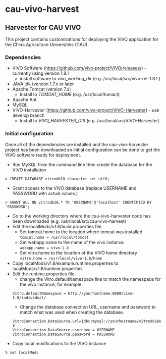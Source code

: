 # cau-vivo-harvest
## Harvester for CAU VIVO

This project contains customizations for deploying the VIVO application for the China Agriculture Universities (CAU).

### Dependencies

* VIVO Software (https://github.com/vivo-project/VIVO/releases/) - currently using version 1.8.1
  * install software to *vivo_working_dir* (e.g.  /usr/local/src/vivo-rel-1.8.1 )
* JAVA jdk (version 1.7.x or later
* Apache Tomcat (version 7.x)
  * Install to *TOMDAT_HOME* (e.g. /usr/local/tomact)
* Apache Ant
* MySQL
* VIVO-Harvester (https://github.com/vivo-project/VIVO-Harvester) - use develop branch
  * Install to *VIVO_HARVESTER_DIR* (e.g. /usr/local/src/VIVO-Harvester)

### Initial configuration

Once all of the dependencies are installed and the cau-vivo-harvester project has been downloaded an initial configuration can be done to get the VIVO software ready
for deployment.


* Run MySQL from the command line then create the database for the VIVO installation
 
 
 ```
 > CREATE DATABASE vitrodb18 character set utf8;
  ``` 
* Grant access to the VIVO database (replace USERNAME and PASSWORD with actual values.)
 ```
 > GRANT ALL ON vitrodb18.* TO 'USERNAME'@'localhost' IDENTIFIED BY 'PASSWORD';
```

* Go to the working directory where the cau-vivo-harvester code has been downloaded (e.g. /usr/local/src/cau-vivo-harvest)
* Edit the localMods/v1.8/build.properties file
  * Set tomcat.home to the location where tomcat was installed  
  ``` tomcat.home = /usr/local/tomcat ```
  * Set webapp.name to the name of the vivo instance  
  ``` webapp.name = vivo-1.8 ```
  * Set vitro.home to the location of the VIVO home directory   
  ``` vitro.home = /usr/local/vivo-1.8/home ```
* Copy localMods/v1.8/example.runtime.properties to localMods/v1.8/runtime.properties
* Edit the runtime.properties file
  * change the Vitro.defaultNamespace line to match the namespace for the vivo instance, for example:
  ```
  Vitro.defaultNamespace = http://yourhostname:8080/vivo-1.8/individual/
  ```
  * Change the database connection URL, username and password to match what was used when creating the database.
  ```
  VitroConnection.DataSource.url=jdbc:mysql://yourhostname/vitrodb18useUnicode=true&characterEncoding=utf-8
  VitroConnection.DataSource.username = USERNAME  
  VitroConnection.DataSource.password = PASSWORD  
  ```
* Copy local modifications to the VIVO instance 
```
% ant localMods
```


